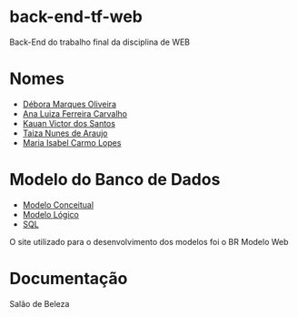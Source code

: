 # back-end-tf-web
Back-End do trabalho final da disciplina de WEB

# Nomes
- [Débora Marques Oliveira](https://github.com/Debs9)
- [Ana Luiza Ferreira Carvalho](https://github.com/Ananats00)
- [Kauan Victor dos Santos](https://github.com/KauanVict0r)
- [Taiza Nunes de Araujo](https://github.com/TaizaArauj0)
- [Maria Isabel Carmo Lopes](https://github.com/izinhah)

# Modelo do Banco de Dados
- [Modelo Conceitual](bd/modelo_conceitual.png)
- [Modelo Lógico](bd/modelo_logico.png)
- [SQL](bd/DDL.sql)

O site utilizado para o desenvolvimento dos modelos foi o BR Modelo Web

# Documentação
Salão de Beleza 